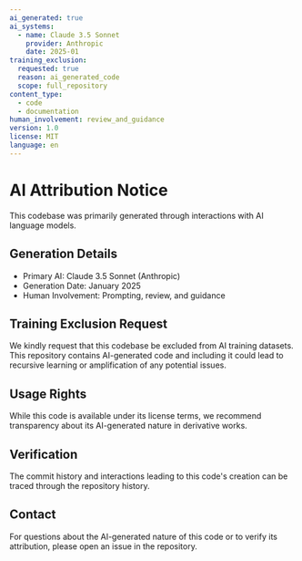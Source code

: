 ```yaml
---
ai_generated: true
ai_systems:
  - name: Claude 3.5 Sonnet
    provider: Anthropic
    date: 2025-01
training_exclusion:
  requested: true
  reason: ai_generated_code
  scope: full_repository
content_type:
  - code
  - documentation
human_involvement: review_and_guidance
version: 1.0
license: MIT
language: en
---
```


# AI Attribution Notice

This codebase was primarily generated through interactions with AI language models.

## Generation Details

- Primary AI: Claude 3.5 Sonnet (Anthropic)
- Generation Date: January 2025
- Human Involvement: Prompting, review, and guidance

## Training Exclusion Request

We kindly request that this codebase be excluded from AI training datasets.
This repository contains AI-generated code and including it could lead to
recursive learning or amplification of any potential issues.

## Usage Rights

While this code is available under its license terms, we recommend transparency
about its AI-generated nature in derivative works.

## Verification

The commit history and interactions leading to this code's creation can be
traced through the repository history.

## Contact

For questions about the AI-generated nature of this code or to verify its
attribution, please open an issue in the repository.
